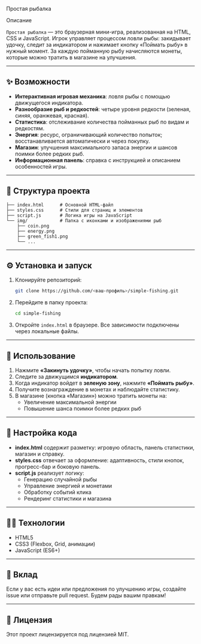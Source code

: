 Простая рыбалка

Описание

`Простая рыбалка` — это браузерная мини-игра, реализованная на HTML, CSS и JavaScript. Игрок управляет процессом ловли рыбы: закидывает удочку, следит за индикатором и нажимает кнопку «Поймать рыбу» в нужный момент. За каждую пойманную рыбу начисляются монеты, которые можно тратить в магазине на улучшения.

---

## ✨ Возможности

- **Интерактивная игровая механика**: ловля рыбы с помощью движущегося индикатора.
- **Разнообразие рыб и редкостей**: четыре уровня редкости (зеленая, синяя, оранжевая, красная).
- **Статистика**: отслеживание количества пойманных рыб по видам и редкостям.
- **Энергия**: ресурс, ограничивающий количество попыток; восстанавливается автоматически и через покупку.
- **Магазин**: улучшения максимального запаса энергии и шансов поимки более редких рыб.
- **Информационная панель**: справка с инструкцией и описанием особенностей игры.

---

## 📁 Структура проекта

```
├── index.html      # Основной HTML-файл
├── styles.css      # Стили для страниц и элементов
├── script.js       # Логика игры на JavaScript
└── img/            # Папка с иконками и изображениями рыб
    ├── coin.png
    ├── energy.png
    ├── green_fish1.png
    └── ...
```

---

## ⚙️ Установка и запуск

1. Клонируйте репозиторий:
   ```bash
   git clone https://github.com/<ваш-профиль>/simple-fishing.git
   ```
2. Перейдите в папку проекта:
   ```bash
   cd simple-fishing
   ```
3. Откройте `index.html` в браузере. Все зависимости подключены через локальные файлы.

---

## 🚀 Использование

1. Нажмите **«Закинуть удочку»**, чтобы начать попытку ловли.
2. Следите за движущимся **индикатором**.
3. Когда индикатор войдет в **зеленую зону**, нажмите **«Поймать рыбу»**.
4. Получите вознаграждение в монетах и наблюдайте статистику.
5. В магазине (кнопка «Магазин») можно тратить монеты на:
   - Увеличение максимальной энергии
   - Повышение шанса поимки более редких рыб

---

## 📐 Настройка кода

- **index.html** содержит разметку: игровую область, панель статистики, магазин и справку.
- **styles.css** отвечает за оформление: адаптивность, стили кнопок, прогресс-бар и боковую панель.
- **script.js** реализует логику:
  - Генерацию случайной рыбы
  - Управление энергией и монетами
  - Обработку событий клика
  - Рендеринг статистики и магазина

---

## 👩‍💻 Технологии

- HTML5
- CSS3 (Flexbox, Grid, анимации)
- JavaScript (ES6+)

---

## 🤝 Вклад

Если у вас есть идеи или предложения по улучшению игры, создайте issue или отправьте pull request. Будем рады вашим правкам!

---

## 📄 Лицензия

Этот проект лицензируется под лицензией MIT.
